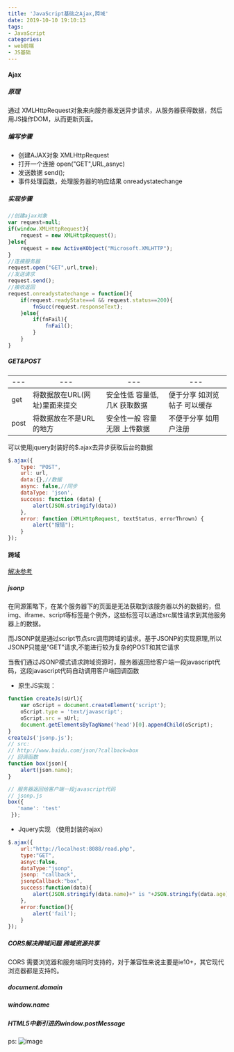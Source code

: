 ```yaml
---
title: 'JavaScript基础之Ajax,跨域'
date: 2019-10-10 19:10:13
tags: 
- JavaScript
categories: 
- web前端
- JS基础
---
```

#### Ajax

##### 原理

通过 XMLHttpRequest对象来向服务器发送异步请求，从服务器获得数据，然后用JS操作DOM，从而更新页面。

##### 编写步骤

+ 创建AJAX对象   XMLHttpRequest
+ 打开一个连接  open("GET",URL,asnyc)
+ 发送数据  send();
+ 事件处理函数，处理服务器的响应结果 onreadystatechange
<!-- more -->

##### 实现步骤

```js
//创建ajax对象
var request=null;
if(window.XMLHttpRequest){
	request = new XMLHttpRequest();
}else{
	request = new ActiveXObject("Microsoft.XMLHTTP");
}
//连接服务器
request.open("GET",url,true);
//发送请求
request.send();
//接收返回
request.onreadystatechange = function(){
	if(request.readyState==4 && request.status==200){
		fnSucc(request.responseText);
	}else{
		if(fnFail){
			fnFail();	
		}
	}
}
```

##### GET&POST
| --- | --- | --- | --- |
| --- | --- | --- | --- |
|get |将数据放在URL(网址)里面来提交  |安全性低 容量低,几K 获取数据 | 便于分享  如浏览帖子  可以缓存|
|post |将数据放在不是URL的地方   |    安全性一般 容量无限 上传数据 | 不便于分享 如用户注册|

可以使用jquery封装好的$.ajax去异步获取后台的数据

```js
$.ajax({
    type: "POST",
    url: url,
    data:{},//数据
    async: false,//同步
    dataType: 'json',
    success: function (data) {
        alert(JSON.stringify(data))
    },
    error: function (XMLHttpRequest, textStatus, errorThrown) {
        alert("报错");
    }
}); 
```
#### 跨域

[解决参考](https://segmentfault.com/a/1190000012469713/)

##### jsonp

在同源策略下，在某个服务器下的页面是无法获取到该服务器以外的数据的，但img、iframe、script等标签是个例外，这些标签可以通过src属性请求到其他服务器上的数据。

而JSONP就是通过script节点src调用跨域的请求。基于JSONP的实现原理,所以JSONP只能是“GET”请求,不能进行较为复杂的POST和其它请求

当我们通过JSONP模式请求跨域资源时，服务器返回给客户端一段javascript代码，这段javascript代码自动调用客户端回调函数

+ 原生JS实现：

```js
function createJs(sUrl){
    var oScript = document.createElement('script');
    oScript.type = 'text/javascript';
    oScript.src = sUrl;
    document.getElementsByTagName('head')[0].appendChild(oScript);
}
createJs('jsonp.js');
// src:
// http://www.baidu.com/json/?callback=box
// 回调函数
function box(json){
    alert(json.name);
}

// 服务器返回给客户端一段javascript代码
// jsonp.js
box({
   'name': 'test'
 });

```

+ Jquery实现 （使用封装的ajax）

```js
$.ajax({
	url:"http://localhost:8088/read.php",
	type:"GET",
	asnyc:false,
	dataType:"jsonp",
    jsonp: "callback",
    jsonpCallback:"box",
	success:function(data){
		alert(JSON.stringify(data.name)+" is "+JSON.stringify(data.age)+" years old");
	},
	error:function(){
		alert('fail');
	}
});
```

##### CORS解决跨域问题  跨域资源共享

CORS 需要浏览器和服务端同时支持的，对于兼容性来说主要是ie10+，其它现代浏览器都是支持的。

##### document.domain

##### window.name

##### HTML5中新引进的window.postMessage


ps:
![image](https://segmentfault.com/img/remote/1460000012469726?w=659&h=884)